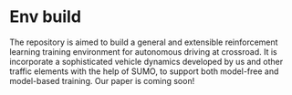 # Env build
The repository is aimed to build a general and extensible reinforcement learning training environment for autonomous 
driving at crossroad. It is incorporate a sophisticated vehicle dynamics developed by us and other traffic elements
with the help of SUMO, to support both model-free and model-based training. Our paper is coming soon!
